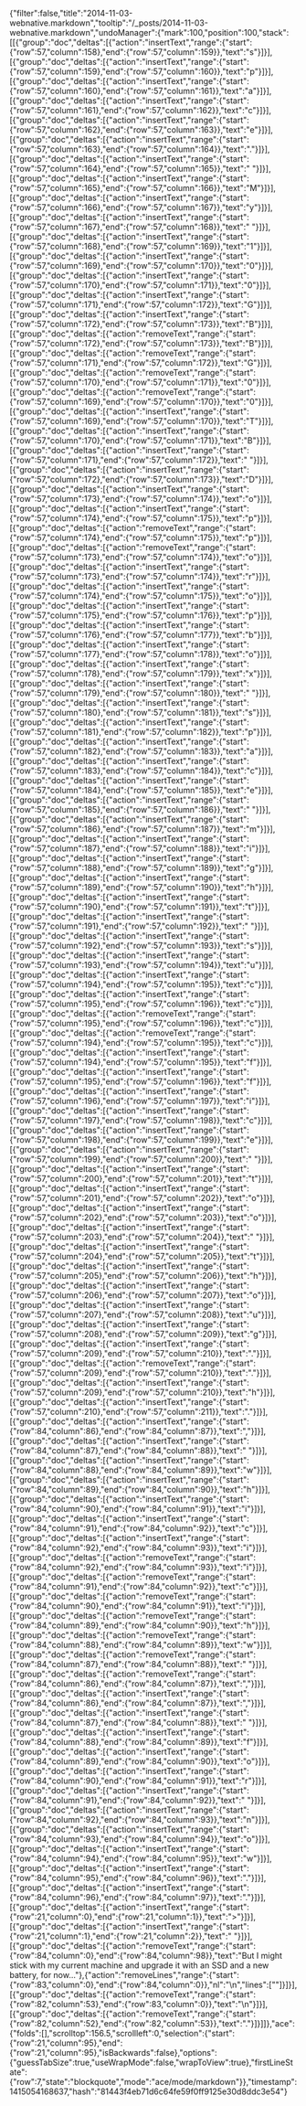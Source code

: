 {"filter":false,"title":"2014-11-03-webnative.markdown","tooltip":"/_posts/2014-11-03-webnative.markdown","undoManager":{"mark":100,"position":100,"stack":[[{"group":"doc","deltas":[{"action":"insertText","range":{"start":{"row":57,"column":158},"end":{"row":57,"column":159}},"text":"s"}]}],[{"group":"doc","deltas":[{"action":"insertText","range":{"start":{"row":57,"column":159},"end":{"row":57,"column":160}},"text":"p"}]}],[{"group":"doc","deltas":[{"action":"insertText","range":{"start":{"row":57,"column":160},"end":{"row":57,"column":161}},"text":"a"}]}],[{"group":"doc","deltas":[{"action":"insertText","range":{"start":{"row":57,"column":161},"end":{"row":57,"column":162}},"text":"c"}]}],[{"group":"doc","deltas":[{"action":"insertText","range":{"start":{"row":57,"column":162},"end":{"row":57,"column":163}},"text":"e"}]}],[{"group":"doc","deltas":[{"action":"insertText","range":{"start":{"row":57,"column":163},"end":{"row":57,"column":164}},"text":"."}]}],[{"group":"doc","deltas":[{"action":"insertText","range":{"start":{"row":57,"column":164},"end":{"row":57,"column":165}},"text":" "}]}],[{"group":"doc","deltas":[{"action":"insertText","range":{"start":{"row":57,"column":165},"end":{"row":57,"column":166}},"text":"M"}]}],[{"group":"doc","deltas":[{"action":"insertText","range":{"start":{"row":57,"column":166},"end":{"row":57,"column":167}},"text":"y"}]}],[{"group":"doc","deltas":[{"action":"insertText","range":{"start":{"row":57,"column":167},"end":{"row":57,"column":168}},"text":" "}]}],[{"group":"doc","deltas":[{"action":"insertText","range":{"start":{"row":57,"column":168},"end":{"row":57,"column":169}},"text":"1"}]}],[{"group":"doc","deltas":[{"action":"insertText","range":{"start":{"row":57,"column":169},"end":{"row":57,"column":170}},"text":"0"}]}],[{"group":"doc","deltas":[{"action":"insertText","range":{"start":{"row":57,"column":170},"end":{"row":57,"column":171}},"text":"0"}]}],[{"group":"doc","deltas":[{"action":"insertText","range":{"start":{"row":57,"column":171},"end":{"row":57,"column":172}},"text":"G"}]}],[{"group":"doc","deltas":[{"action":"insertText","range":{"start":{"row":57,"column":172},"end":{"row":57,"column":173}},"text":"B"}]}],[{"group":"doc","deltas":[{"action":"removeText","range":{"start":{"row":57,"column":172},"end":{"row":57,"column":173}},"text":"B"}]}],[{"group":"doc","deltas":[{"action":"removeText","range":{"start":{"row":57,"column":171},"end":{"row":57,"column":172}},"text":"G"}]}],[{"group":"doc","deltas":[{"action":"removeText","range":{"start":{"row":57,"column":170},"end":{"row":57,"column":171}},"text":"0"}]}],[{"group":"doc","deltas":[{"action":"removeText","range":{"start":{"row":57,"column":169},"end":{"row":57,"column":170}},"text":"0"}]}],[{"group":"doc","deltas":[{"action":"insertText","range":{"start":{"row":57,"column":169},"end":{"row":57,"column":170}},"text":"T"}]}],[{"group":"doc","deltas":[{"action":"insertText","range":{"start":{"row":57,"column":170},"end":{"row":57,"column":171}},"text":"B"}]}],[{"group":"doc","deltas":[{"action":"insertText","range":{"start":{"row":57,"column":171},"end":{"row":57,"column":172}},"text":" "}]}],[{"group":"doc","deltas":[{"action":"insertText","range":{"start":{"row":57,"column":172},"end":{"row":57,"column":173}},"text":"D"}]}],[{"group":"doc","deltas":[{"action":"insertText","range":{"start":{"row":57,"column":173},"end":{"row":57,"column":174}},"text":"o"}]}],[{"group":"doc","deltas":[{"action":"insertText","range":{"start":{"row":57,"column":174},"end":{"row":57,"column":175}},"text":"p"}]}],[{"group":"doc","deltas":[{"action":"removeText","range":{"start":{"row":57,"column":174},"end":{"row":57,"column":175}},"text":"p"}]}],[{"group":"doc","deltas":[{"action":"removeText","range":{"start":{"row":57,"column":173},"end":{"row":57,"column":174}},"text":"o"}]}],[{"group":"doc","deltas":[{"action":"insertText","range":{"start":{"row":57,"column":173},"end":{"row":57,"column":174}},"text":"r"}]}],[{"group":"doc","deltas":[{"action":"insertText","range":{"start":{"row":57,"column":174},"end":{"row":57,"column":175}},"text":"o"}]}],[{"group":"doc","deltas":[{"action":"insertText","range":{"start":{"row":57,"column":175},"end":{"row":57,"column":176}},"text":"p"}]}],[{"group":"doc","deltas":[{"action":"insertText","range":{"start":{"row":57,"column":176},"end":{"row":57,"column":177}},"text":"b"}]}],[{"group":"doc","deltas":[{"action":"insertText","range":{"start":{"row":57,"column":177},"end":{"row":57,"column":178}},"text":"o"}]}],[{"group":"doc","deltas":[{"action":"insertText","range":{"start":{"row":57,"column":178},"end":{"row":57,"column":179}},"text":"x"}]}],[{"group":"doc","deltas":[{"action":"insertText","range":{"start":{"row":57,"column":179},"end":{"row":57,"column":180}},"text":" "}]}],[{"group":"doc","deltas":[{"action":"insertText","range":{"start":{"row":57,"column":180},"end":{"row":57,"column":181}},"text":"s"}]}],[{"group":"doc","deltas":[{"action":"insertText","range":{"start":{"row":57,"column":181},"end":{"row":57,"column":182}},"text":"p"}]}],[{"group":"doc","deltas":[{"action":"insertText","range":{"start":{"row":57,"column":182},"end":{"row":57,"column":183}},"text":"a"}]}],[{"group":"doc","deltas":[{"action":"insertText","range":{"start":{"row":57,"column":183},"end":{"row":57,"column":184}},"text":"c"}]}],[{"group":"doc","deltas":[{"action":"insertText","range":{"start":{"row":57,"column":184},"end":{"row":57,"column":185}},"text":"e"}]}],[{"group":"doc","deltas":[{"action":"insertText","range":{"start":{"row":57,"column":185},"end":{"row":57,"column":186}},"text":" "}]}],[{"group":"doc","deltas":[{"action":"insertText","range":{"start":{"row":57,"column":186},"end":{"row":57,"column":187}},"text":"m"}]}],[{"group":"doc","deltas":[{"action":"insertText","range":{"start":{"row":57,"column":187},"end":{"row":57,"column":188}},"text":"i"}]}],[{"group":"doc","deltas":[{"action":"insertText","range":{"start":{"row":57,"column":188},"end":{"row":57,"column":189}},"text":"g"}]}],[{"group":"doc","deltas":[{"action":"insertText","range":{"start":{"row":57,"column":189},"end":{"row":57,"column":190}},"text":"h"}]}],[{"group":"doc","deltas":[{"action":"insertText","range":{"start":{"row":57,"column":190},"end":{"row":57,"column":191}},"text":"t"}]}],[{"group":"doc","deltas":[{"action":"insertText","range":{"start":{"row":57,"column":191},"end":{"row":57,"column":192}},"text":" "}]}],[{"group":"doc","deltas":[{"action":"insertText","range":{"start":{"row":57,"column":192},"end":{"row":57,"column":193}},"text":"s"}]}],[{"group":"doc","deltas":[{"action":"insertText","range":{"start":{"row":57,"column":193},"end":{"row":57,"column":194}},"text":"u"}]}],[{"group":"doc","deltas":[{"action":"insertText","range":{"start":{"row":57,"column":194},"end":{"row":57,"column":195}},"text":"c"}]}],[{"group":"doc","deltas":[{"action":"insertText","range":{"start":{"row":57,"column":195},"end":{"row":57,"column":196}},"text":"c"}]}],[{"group":"doc","deltas":[{"action":"removeText","range":{"start":{"row":57,"column":195},"end":{"row":57,"column":196}},"text":"c"}]}],[{"group":"doc","deltas":[{"action":"removeText","range":{"start":{"row":57,"column":194},"end":{"row":57,"column":195}},"text":"c"}]}],[{"group":"doc","deltas":[{"action":"insertText","range":{"start":{"row":57,"column":194},"end":{"row":57,"column":195}},"text":"f"}]}],[{"group":"doc","deltas":[{"action":"insertText","range":{"start":{"row":57,"column":195},"end":{"row":57,"column":196}},"text":"f"}]}],[{"group":"doc","deltas":[{"action":"insertText","range":{"start":{"row":57,"column":196},"end":{"row":57,"column":197}},"text":"i"}]}],[{"group":"doc","deltas":[{"action":"insertText","range":{"start":{"row":57,"column":197},"end":{"row":57,"column":198}},"text":"c"}]}],[{"group":"doc","deltas":[{"action":"insertText","range":{"start":{"row":57,"column":198},"end":{"row":57,"column":199}},"text":"e"}]}],[{"group":"doc","deltas":[{"action":"insertText","range":{"start":{"row":57,"column":199},"end":{"row":57,"column":200}},"text":" "}]}],[{"group":"doc","deltas":[{"action":"insertText","range":{"start":{"row":57,"column":200},"end":{"row":57,"column":201}},"text":"t"}]}],[{"group":"doc","deltas":[{"action":"insertText","range":{"start":{"row":57,"column":201},"end":{"row":57,"column":202}},"text":"o"}]}],[{"group":"doc","deltas":[{"action":"insertText","range":{"start":{"row":57,"column":202},"end":{"row":57,"column":203}},"text":"o"}]}],[{"group":"doc","deltas":[{"action":"insertText","range":{"start":{"row":57,"column":203},"end":{"row":57,"column":204}},"text":" "}]}],[{"group":"doc","deltas":[{"action":"insertText","range":{"start":{"row":57,"column":204},"end":{"row":57,"column":205}},"text":"t"}]}],[{"group":"doc","deltas":[{"action":"insertText","range":{"start":{"row":57,"column":205},"end":{"row":57,"column":206}},"text":"h"}]}],[{"group":"doc","deltas":[{"action":"insertText","range":{"start":{"row":57,"column":206},"end":{"row":57,"column":207}},"text":"o"}]}],[{"group":"doc","deltas":[{"action":"insertText","range":{"start":{"row":57,"column":207},"end":{"row":57,"column":208}},"text":"u"}]}],[{"group":"doc","deltas":[{"action":"insertText","range":{"start":{"row":57,"column":208},"end":{"row":57,"column":209}},"text":"g"}]}],[{"group":"doc","deltas":[{"action":"insertText","range":{"start":{"row":57,"column":209},"end":{"row":57,"column":210}},"text":"."}]}],[{"group":"doc","deltas":[{"action":"removeText","range":{"start":{"row":57,"column":209},"end":{"row":57,"column":210}},"text":"."}]}],[{"group":"doc","deltas":[{"action":"insertText","range":{"start":{"row":57,"column":209},"end":{"row":57,"column":210}},"text":"h"}]}],[{"group":"doc","deltas":[{"action":"insertText","range":{"start":{"row":57,"column":210},"end":{"row":57,"column":211}},"text":"."}]}],[{"group":"doc","deltas":[{"action":"insertText","range":{"start":{"row":84,"column":86},"end":{"row":84,"column":87}},"text":","}]}],[{"group":"doc","deltas":[{"action":"insertText","range":{"start":{"row":84,"column":87},"end":{"row":84,"column":88}},"text":" "}]}],[{"group":"doc","deltas":[{"action":"insertText","range":{"start":{"row":84,"column":88},"end":{"row":84,"column":89}},"text":"w"}]}],[{"group":"doc","deltas":[{"action":"insertText","range":{"start":{"row":84,"column":89},"end":{"row":84,"column":90}},"text":"h"}]}],[{"group":"doc","deltas":[{"action":"insertText","range":{"start":{"row":84,"column":90},"end":{"row":84,"column":91}},"text":"i"}]}],[{"group":"doc","deltas":[{"action":"insertText","range":{"start":{"row":84,"column":91},"end":{"row":84,"column":92}},"text":"c"}]}],[{"group":"doc","deltas":[{"action":"insertText","range":{"start":{"row":84,"column":92},"end":{"row":84,"column":93}},"text":"i"}]}],[{"group":"doc","deltas":[{"action":"removeText","range":{"start":{"row":84,"column":92},"end":{"row":84,"column":93}},"text":"i"}]}],[{"group":"doc","deltas":[{"action":"removeText","range":{"start":{"row":84,"column":91},"end":{"row":84,"column":92}},"text":"c"}]}],[{"group":"doc","deltas":[{"action":"removeText","range":{"start":{"row":84,"column":90},"end":{"row":84,"column":91}},"text":"i"}]}],[{"group":"doc","deltas":[{"action":"removeText","range":{"start":{"row":84,"column":89},"end":{"row":84,"column":90}},"text":"h"}]}],[{"group":"doc","deltas":[{"action":"removeText","range":{"start":{"row":84,"column":88},"end":{"row":84,"column":89}},"text":"w"}]}],[{"group":"doc","deltas":[{"action":"removeText","range":{"start":{"row":84,"column":87},"end":{"row":84,"column":88}},"text":" "}]}],[{"group":"doc","deltas":[{"action":"removeText","range":{"start":{"row":84,"column":86},"end":{"row":84,"column":87}},"text":","}]}],[{"group":"doc","deltas":[{"action":"insertText","range":{"start":{"row":84,"column":86},"end":{"row":84,"column":87}},"text":","}]}],[{"group":"doc","deltas":[{"action":"insertText","range":{"start":{"row":84,"column":87},"end":{"row":84,"column":88}},"text":" "}]}],[{"group":"doc","deltas":[{"action":"insertText","range":{"start":{"row":84,"column":88},"end":{"row":84,"column":89}},"text":"f"}]}],[{"group":"doc","deltas":[{"action":"insertText","range":{"start":{"row":84,"column":89},"end":{"row":84,"column":90}},"text":"o"}]}],[{"group":"doc","deltas":[{"action":"insertText","range":{"start":{"row":84,"column":90},"end":{"row":84,"column":91}},"text":"r"}]}],[{"group":"doc","deltas":[{"action":"insertText","range":{"start":{"row":84,"column":91},"end":{"row":84,"column":92}},"text":" "}]}],[{"group":"doc","deltas":[{"action":"insertText","range":{"start":{"row":84,"column":92},"end":{"row":84,"column":93}},"text":"n"}]}],[{"group":"doc","deltas":[{"action":"insertText","range":{"start":{"row":84,"column":93},"end":{"row":84,"column":94}},"text":"o"}]}],[{"group":"doc","deltas":[{"action":"insertText","range":{"start":{"row":84,"column":94},"end":{"row":84,"column":95}},"text":"w"}]}],[{"group":"doc","deltas":[{"action":"insertText","range":{"start":{"row":84,"column":95},"end":{"row":84,"column":96}},"text":"."}]}],[{"group":"doc","deltas":[{"action":"insertText","range":{"start":{"row":84,"column":96},"end":{"row":84,"column":97}},"text":"."}]}],[{"group":"doc","deltas":[{"action":"insertText","range":{"start":{"row":21,"column":0},"end":{"row":21,"column":1}},"text":">"}]}],[{"group":"doc","deltas":[{"action":"insertText","range":{"start":{"row":21,"column":1},"end":{"row":21,"column":2}},"text":" "}]}],[{"group":"doc","deltas":[{"action":"removeText","range":{"start":{"row":84,"column":0},"end":{"row":84,"column":98}},"text":"But I might stick with my current machine and upgrade it with an SSD and a new battery, for now..."},{"action":"removeLines","range":{"start":{"row":83,"column":0},"end":{"row":84,"column":0}},"nl":"\n","lines":[""]}]}],[{"group":"doc","deltas":[{"action":"removeText","range":{"start":{"row":82,"column":53},"end":{"row":83,"column":0}},"text":"\n"}]}],[{"group":"doc","deltas":[{"action":"removeText","range":{"start":{"row":82,"column":52},"end":{"row":82,"column":53}},"text":"."}]}]]},"ace":{"folds":[],"scrolltop":156.5,"scrollleft":0,"selection":{"start":{"row":21,"column":95},"end":{"row":21,"column":95},"isBackwards":false},"options":{"guessTabSize":true,"useWrapMode":false,"wrapToView":true},"firstLineState":{"row":7,"state":"blockquote","mode":"ace/mode/markdown"}},"timestamp":1415054168637,"hash":"81443f4eb71d6c64fe59f0ff9125e30d8ddc3e54"}
